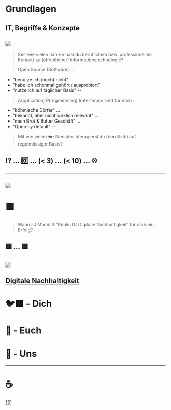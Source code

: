 # Grundlagen
IT, Begriffe & Konzepte
--
[![](https://images.unsplash.com/photo-1603880921125-88ce2fc04673?ixlib=rb-4.0.3&ixid=M3wxMjA3fDB8MHxwaG90by1wYWdlfHx8fGVufDB8fHx8fA%3D%3D&auto=format&fit=crop&w=800&q=80)](https://unsplash.com/de/fotos/M3cxjDNiLlQ)
--
<!-- .element: data-background-color="SeaGreen" -->
> Seit wie vielen Jahren hast du beruflichem bzw. professionellen Kontakt zu (öffentlicher) Informationstechnologie?
--
<!-- .element: data-background-color="SeaGreen" -->
> Open Source (Software) ...

- "benutze ich (noch) nicht"
- "habe ich schonmal gehört / ausprobiert"
- "nutze ich auf täglicher Basis"
--
<!-- .element: data-background-color="SeaGreen" -->
> A(pplication) P(rogramming) I(nterface)s sind für mich ...

- "böhmische Dörfer" ... 
- "bekannt, aber nicht wirklich relevant" ... 
- "mein Brot & Butter Geschäft" ... 
- "Open by default"
--
<!-- .element: data-background-color="SeaGreen" -->
> Mit wie vielen ☁️-Diensten interagierst du (beruflich) auf regelmässiger Basis?

## ⁉️ ... 0️⃣ ... (< 3) ... (< 10) ... ♾️
---
[![](https://images.unsplash.com/photo-1579019163248-e7761241d85a?ixlib=rb-4.0.3&ixid=M3wxMjA3fDB8MHxwaG90by1wYWdlfHx8fGVufDB8fHx8fA%3D%3D&auto=format&fit=crop&w=800&q=80)](https://unsplash.com/de/fotos/X4zx5Vc_LZU)
--
<!-- .element: data-background-color="SeaGreen" -->
# 🟩 

> Wann ist Modul 3 "Public IT: Digitiale Nachhaltigkeit" für dich ein Erfolg?

🟨 ... 🟥
--
![](https://www.knowledgewave.com/hubfs/blog_images/iStock_3_steps.jpg)
--
## [Digitale Nachhaltigkeit](https://de.wikipedia.org/wiki/Digitale_Nachhaltigkeit)
# 🐦‍⬛ - Dich

# 🛫 - Euch

# 🚀 - Uns

---
# ☕

[15'](https://youtu.be/1gQJUjgCqrU)